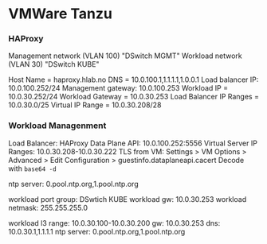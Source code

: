 # VMWare Tanzu

### HAProxy

Management network (VLAN 100) "DSwitch MGMT"
Workload network (VLAN 30) "DSwitch KUBE"

Host Name = haproxy.hlab.no
DNS = 10.0.100.1,1.1.1.1,1.0.0.1
Load balancer IP: 10.0.100.252/24
Management gateway: 10.0.100.253
Workload IP = 10.0.30.252/24
Workload Gateway = 10.0.30.253
Load Balancer IP Ranges = 10.0.30.0/25
Virtual IP Range = 10.0.30.208/28

### Workload Managenment

Load Balancer: HAProxy
Data Plane API: 10.0.100.252:5556
Virtual Server IP Ranges: 10.0.30.208-10.0.30.222
TLS from VM: Settings > VM Options > Advanced > Edit Configuration > guestinfo.dataplaneapi.cacert
Decode with `base64 -d`

ntp server: 0.pool.ntp.org,1.pool.ntp.org

workload port group: DSwtich KUBE
workload gw: 10.0.30.253
workload netmask: 255.255.255.0

workload l3
range: 10.0.30.100-10.0.30.200
gw: 10.0.30.253
dns: 10.0.30.1,1.1.1.1
ntp server: 0.pool.ntp.org,1.pool.ntp.org
